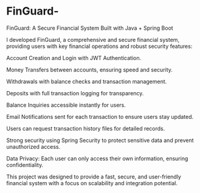 # FinGuard-

FinGuard: A Secure Financial System Built with Java + Spring Boot

I developed FinGuard, a comprehensive and secure financial system, providing users with key financial operations and robust security features:

Account Creation and Login with JWT Authentication.

Money Transfers between accounts, ensuring speed and security.

Withdrawals with balance checks and transaction management.

Deposits with full transaction logging for transparency.

Balance Inquiries accessible instantly for users.

Email Notifications sent for each transaction to ensure users stay updated.

Users can request transaction history files for detailed records.

Strong security using Spring Security to protect sensitive data and prevent unauthorized access.

Data Privacy: Each user can only access their own information, ensuring confidentiality.

This project was designed to provide a fast, secure, and user-friendly financial system with a focus on scalability and integration potential.

